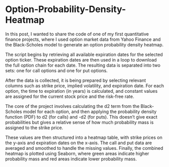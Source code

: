 # Option-Probability-Density-Heatmap

In this post, I wanted to share the code of one of my first quantitative finance projects, where I used option market data from Yahoo Finance and the Black-Scholes model to generate an option probability density heatmap.

The script begins by retrieving all available expiration dates for the selected option ticker. These expiration dates are then used in a loop to download the full option chain for each date. The resulting data is separated into two sets: one for call options and one for put options.

After the data is collected, it is being prepared by selecting relevant columns such as strike price, implied volatility, and expiration date. For each option, the time to expiration (in years) is calculated, and constant values are assigned for the current stock price and the risk-free rate.

The core of the project involves calculating the d2 term from the Black-Scholes model for each option, and then applying the probability density function (PDF) to d2 (for calls) and -d2 (for puts). This doesn’t give exact probabilities but gives a relative sense of how much probability mass is assigned to the strike price.

These values are then structured into a heatmap table, with strike prices on the y-axis and expiration dates on the x-axis. The call and put data are averaged and smoothed to handle the missing values. Finally, the combined heatmap is plotted using Seaborn, where green areas indicate higher probability mass and red areas indicate lower probability mass.
